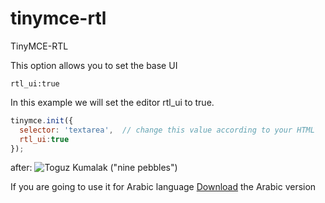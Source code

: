 # tinymce-rtl
TinyMCE-RTL

This option allows you to set the base UI 

``` 
rtl_ui:true 
```

In this example we will set the editor rtl_ui to true.
```js
tinymce.init({
  selector: 'textarea',  // change this value according to your HTML
  rtl_ui:true 
});
```
after:
![Toguz Kumalak ("nine pebbles")](https://github.com/aytsoft/tinymce-rtl/blob/master/img.png)


If you are going to use it for Arabic language [Download](https://www.tinymce.com/docs/configure/localization/) the Arabic version

